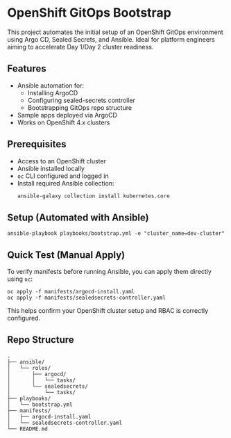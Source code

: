 # OpenShift GitOps Bootstrap

This project automates the initial setup of an OpenShift GitOps environment using Argo CD, Sealed Secrets, and Ansible. Ideal for platform engineers aiming to accelerate Day 1/Day 2 cluster readiness.

## Features

- Ansible automation for:
  - Installing ArgoCD
  - Configuring sealed-secrets controller
  - Bootstrapping GitOps repo structure
- Sample apps deployed via ArgoCD
- Works on OpenShift 4.x clusters

## Prerequisites

- Access to an OpenShift cluster
- Ansible installed locally
- `oc` CLI configured and logged in
- Install required Ansible collection:
  ```bash
  ansible-galaxy collection install kubernetes.core
  ```

## Setup (Automated with Ansible)

```
ansible-playbook playbooks/bootstrap.yml -e "cluster_name=dev-cluster"
```

## Quick Test (Manual Apply)

To verify manifests before running Ansible, you can apply them directly using `oc`:

```
oc apply -f manifests/argocd-install.yaml
oc apply -f manifests/sealedsecrets-controller.yaml
```

This helps confirm your OpenShift cluster setup and RBAC is correctly configured.

## Repo Structure

```
.
├── ansible/
│   └── roles/
│       ├── argocd/
│       │   └── tasks/
│       └── sealedsecrets/
│           └── tasks/
├── playbooks/
│   └── bootstrap.yml
├── manifests/
│   ├── argocd-install.yaml
│   └── sealedsecrets-controller.yaml
└── README.md
```
